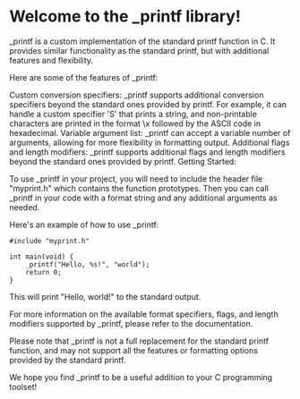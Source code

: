 
# Welcome to the _printf library!

_printf is a custom implementation of the standard printf function in C. It provides similar functionality as the standard printf, but with additional features and flexibility.

Here are some of the features of _printf:

Custom conversion specifiers: _printf supports additional conversion specifiers beyond the standard ones provided by printf. For example, it can handle a custom specifier 'S' that prints a string, and non-printable characters are printed in the format \x followed by the ASCII code in hexadecimal.
Variable argument list: _printf can accept a variable number of arguments, allowing for more flexibility in formatting output.
Additional flags and length modifiers: _printf supports additional flags and length modifiers beyond the standard ones provided by printf.
Getting Started:

To use _printf in your project, you will need to include the header file "myprint.h" which contains the function prototypes. Then you can call _printf in your code with a format string and any additional arguments as needed.

Here's an example of how to use _printf:

```
#include "myprint.h"

int main(void) {
    _printf("Hello, %s!", "world");
    return 0;
}
```

This will print "Hello, world!" to the standard output.

For more information on the available format specifiers, flags, and length modifiers supported by _printf, please refer to the documentation.

Please note that _printf is not a full replacement for the standard printf function, and may not support all the features or formatting options provided by the standard printf.

We hope you find _printf to be a useful addition to your C programming toolset!
